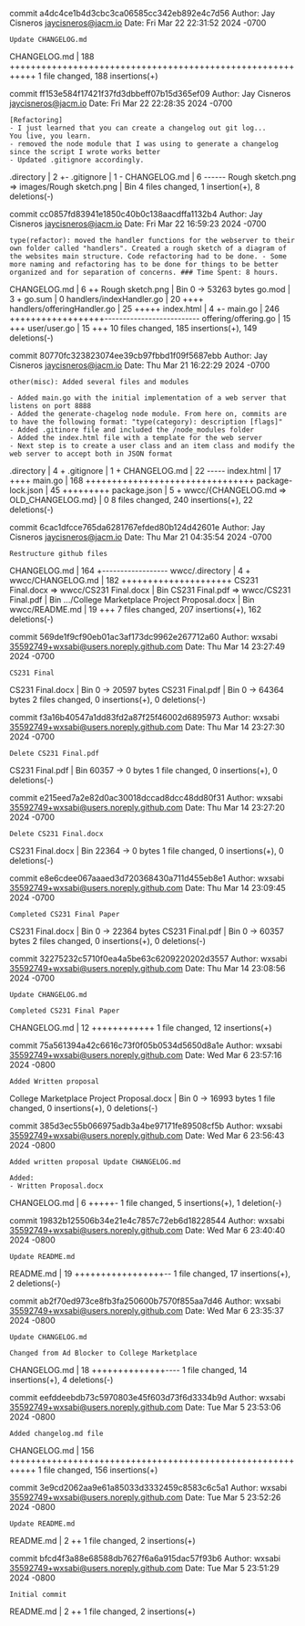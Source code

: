 commit a4dc4ce1b4d3cbc3ca06585cc342eb892e4c7d56
Author: Jay Cisneros <jaycisneros@jacm.io>
Date:   Fri Mar 22 22:31:52 2024 -0700

    Update CHANGELOG.md

 CHANGELOG.md | 188 +++++++++++++++++++++++++++++++++++++++++++++++++++++++++++
 1 file changed, 188 insertions(+)

commit ff153e584f17421f37fd3dbbeff07b15d365ef09
Author: Jay Cisneros <jaycisneros@jacm.io>
Date:   Fri Mar 22 22:28:35 2024 -0700

    [Refactoring]
    - I just learned that you can create a changelog out git log...
    You live, you learn.
    - removed the node module that I was using to generate a changelog
    since the script I wrote works better
    - Updated .gitignore accordingly.

 .directory                                  |   2 +-
 .gitignore                                  |   1 -
 CHANGELOG.md                                |   6 ------
 Rough sketch.png => images/Rough sketch.png | Bin
 4 files changed, 1 insertion(+), 8 deletions(-)

commit cc0857fd83941e1850c40b0c138aacdffa1132b4
Author: Jay Cisneros <jaycisneros@jacm.io>
Date:   Fri Mar 22 16:59:23 2024 -0700

    type(refactor): moved the handler functions for the webserver to their own folder called "handlers". Created a rough sketch of a diagram of the websites main structure. Code refactoring had to be done. - Some more naming and refactoring has to be done for things to be better organized and for separation of concerns. ### Time Spent: 8 hours.

 CHANGELOG.md                |   6 ++
 Rough sketch.png            | Bin 0 -> 53263 bytes
 go.mod                      |   3 +
 go.sum                      |   0
 handlers/indexHandler.go    |  20 ++++
 handlers/offeringHandler.go |  25 +++++
 index.html                  |   4 +-
 main.go                     | 246 ++++++++++++++++++--------------------------
 offering/offering.go        |  15 +++
 user/user.go                |  15 +++
 10 files changed, 185 insertions(+), 149 deletions(-)

commit 80770fc323823074ee39cb97fbbd1f09f5687ebb
Author: Jay Cisneros <jaycisneros@jacm.io>
Date:   Thu Mar 21 16:22:29 2024 -0700

    other(misc): Added several files and modules
    
    - Added main.go with the initial implementation of a web server that listens on port 8888
    - Added the generate-chagelog node module. From here on, commits are to have the following format: "type(category): description [flags]"
    - Added .gitinore file and included the /node_modules folder
    - Added the index.html file with a template for the web server
    - Next step is to create a user class and an item class and modify the web server to accept both in JSON format

 .directory                              |   4 +
 .gitignore                              |   1 +
 CHANGELOG.md                            |  22 -----
 index.html                              |  17 ++++
 main.go                                 | 168 ++++++++++++++++++++++++++++++++
 package-lock.json                       |  45 +++++++++
 package.json                            |   5 +
 wwcc/{CHANGELOG.md => OLD_CHANGELOG.md} |   0
 8 files changed, 240 insertions(+), 22 deletions(-)

commit 6cac1dfcce765da6281767efded80b124d42601e
Author: Jay Cisneros <jaycisneros@jacm.io>
Date:   Thu Mar 21 04:35:54 2024 -0700

    Restructure github files

 CHANGELOG.md                                       | 164 +------------------
 wwcc/.directory                                    |   4 +
 wwcc/CHANGELOG.md                                  | 182 +++++++++++++++++++++
 CS231 Final.docx => wwcc/CS231 Final.docx          | Bin
 CS231 Final.pdf => wwcc/CS231 Final.pdf            | Bin
 .../College Marketplace Project Proposal.docx      | Bin
 wwcc/README.md                                     |  19 +++
 7 files changed, 207 insertions(+), 162 deletions(-)

commit 569de1f9cf90eb01ac3af173dc9962e267712a60
Author: wxsabi <35592749+wxsabi@users.noreply.github.com>
Date:   Thu Mar 14 23:27:49 2024 -0700

    CS231 Final

 CS231 Final.docx | Bin 0 -> 20597 bytes
 CS231 Final.pdf  | Bin 0 -> 64364 bytes
 2 files changed, 0 insertions(+), 0 deletions(-)

commit f3a16b40547a1dd83fd2a87f25f46002d6895973
Author: wxsabi <35592749+wxsabi@users.noreply.github.com>
Date:   Thu Mar 14 23:27:30 2024 -0700

    Delete CS231 Final.pdf

 CS231 Final.pdf | Bin 60357 -> 0 bytes
 1 file changed, 0 insertions(+), 0 deletions(-)

commit e215eed7a2e82d0ac30018dccad8dcc48dd80f31
Author: wxsabi <35592749+wxsabi@users.noreply.github.com>
Date:   Thu Mar 14 23:27:20 2024 -0700

    Delete CS231 Final.docx

 CS231 Final.docx | Bin 22364 -> 0 bytes
 1 file changed, 0 insertions(+), 0 deletions(-)

commit e8e6cdee067aaaed3d720368430a711d455eb8e1
Author: wxsabi <35592749+wxsabi@users.noreply.github.com>
Date:   Thu Mar 14 23:09:45 2024 -0700

    Completed CS231 Final Paper

 CS231 Final.docx | Bin 0 -> 22364 bytes
 CS231 Final.pdf  | Bin 0 -> 60357 bytes
 2 files changed, 0 insertions(+), 0 deletions(-)

commit 32275232c5710f0ea4a5be63c6209220202d3557
Author: wxsabi <35592749+wxsabi@users.noreply.github.com>
Date:   Thu Mar 14 23:08:56 2024 -0700

    Update CHANGELOG.md
    
    Completed CS231 Final Paper

 CHANGELOG.md | 12 ++++++++++++
 1 file changed, 12 insertions(+)

commit 75a561394a42c6616c73f0f05b0534d5650d8a1e
Author: wxsabi <35592749+wxsabi@users.noreply.github.com>
Date:   Wed Mar 6 23:57:16 2024 -0800

    Added Written proposal

 College Marketplace Project Proposal.docx | Bin 0 -> 16993 bytes
 1 file changed, 0 insertions(+), 0 deletions(-)

commit 385d3ec55b066975adb3a4be97171fe89508cf5b
Author: wxsabi <35592749+wxsabi@users.noreply.github.com>
Date:   Wed Mar 6 23:56:43 2024 -0800

    Added written proposal Update CHANGELOG.md
    
    Added:
    - Written Proposal.docx

 CHANGELOG.md | 6 +++++-
 1 file changed, 5 insertions(+), 1 deletion(-)

commit 19832b125506b34e21e4c7857c72eb6d18228544
Author: wxsabi <35592749+wxsabi@users.noreply.github.com>
Date:   Wed Mar 6 23:40:40 2024 -0800

    Update README.md

 README.md | 19 +++++++++++++++++--
 1 file changed, 17 insertions(+), 2 deletions(-)

commit ab2f70ed973ce8fb3fa250600b7570f855aa7d46
Author: wxsabi <35592749+wxsabi@users.noreply.github.com>
Date:   Wed Mar 6 23:35:37 2024 -0800

    Update CHANGELOG.md
    
    Changed from Ad Blocker to College Marketplace

 CHANGELOG.md | 18 ++++++++++++++----
 1 file changed, 14 insertions(+), 4 deletions(-)

commit eefddeebdb73c5970803e45f603d73f6d3334b9d
Author: wxsabi <35592749+wxsabi@users.noreply.github.com>
Date:   Tue Mar 5 23:53:06 2024 -0800

    Added changelog.md file

 CHANGELOG.md | 156 +++++++++++++++++++++++++++++++++++++++++++++++++++++++++++
 1 file changed, 156 insertions(+)

commit 3e9cd2062aa9e61a85033d3332459c8583c6c5a1
Author: wxsabi <35592749+wxsabi@users.noreply.github.com>
Date:   Tue Mar 5 23:52:26 2024 -0800

    Update README.md

 README.md | 2 ++
 1 file changed, 2 insertions(+)

commit bfcd4f3a88e68588db7627f6a6a915dac57f93b6
Author: wxsabi <35592749+wxsabi@users.noreply.github.com>
Date:   Tue Mar 5 23:51:29 2024 -0800

    Initial commit

 README.md | 2 ++
 1 file changed, 2 insertions(+)
